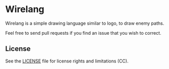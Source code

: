 # Wirelang

Wirelang is a simple drawing language similar to logo, to draw enemy paths.

Feel free to send pull requests if you find an issue that you wish to correct.

## License

See the [LICENSE](LICENSE.md) file for license rights and limitations (CC).